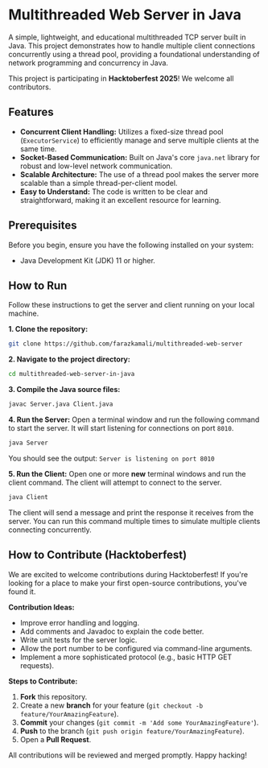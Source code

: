 # Multithreaded Web Server in Java

A simple, lightweight, and educational multithreaded TCP server built in Java. This project demonstrates how to handle multiple client connections concurrently using a thread pool, providing a foundational understanding of network programming and concurrency in Java.

This project is participating in **Hacktoberfest 2025**! We welcome all contributors.

## Features

* **Concurrent Client Handling:** Utilizes a fixed-size thread pool (`ExecutorService`) to efficiently manage and serve multiple clients at the same time.
* **Socket-Based Communication:** Built on Java's core `java.net` library for robust and low-level network communication.
* **Scalable Architecture:** The use of a thread pool makes the server more scalable than a simple thread-per-client model.
* **Easy to Understand:** The code is written to be clear and straightforward, making it an excellent resource for learning.

## Prerequisites

Before you begin, ensure you have the following installed on your system:
* Java Development Kit (JDK) 11 or higher.

## How to Run

Follow these instructions to get the server and client running on your local machine.

**1. Clone the repository:**
```bash
git clone https://github.com/farazkamali/multithreaded-web-server
```

**2. Navigate to the project directory:**
```bash
cd multithreaded-web-server-in-java
```

**3. Compile the Java source files:**
```bash
javac Server.java Client.java
```

**4. Run the Server:**
Open a terminal window and run the following command to start the server. It will start listening for connections on port `8010`.
```bash
java Server
```
You should see the output: `Server is listening on port 8010`

**5. Run the Client:**
Open one or more **new** terminal windows and run the client command. The client will attempt to connect to the server.
```bash
java Client
```
The client will send a message and print the response it receives from the server. You can run this command multiple times to simulate multiple clients connecting concurrently.

## How to Contribute (Hacktoberfest)

We are excited to welcome contributions during Hacktoberfest! If you're looking for a place to make your first open-source contributions, you've found it.

**Contribution Ideas:**
* Improve error handling and logging.
* Add comments and Javadoc to explain the code better.
* Write unit tests for the server logic.
* Allow the port number to be configured via command-line arguments.
* Implement a more sophisticated protocol (e.g., basic HTTP GET requests).

**Steps to Contribute:**
1.  **Fork** this repository.
2.  Create a new **branch** for your feature (`git checkout -b feature/YourAmazingFeature`).
3.  **Commit** your changes (`git commit -m 'Add some YourAmazingFeature'`).
4.  **Push** to the branch (`git push origin feature/YourAmazingFeature`).
5.  Open a **Pull Request**.

All contributions will be reviewed and merged promptly. Happy hacking!
